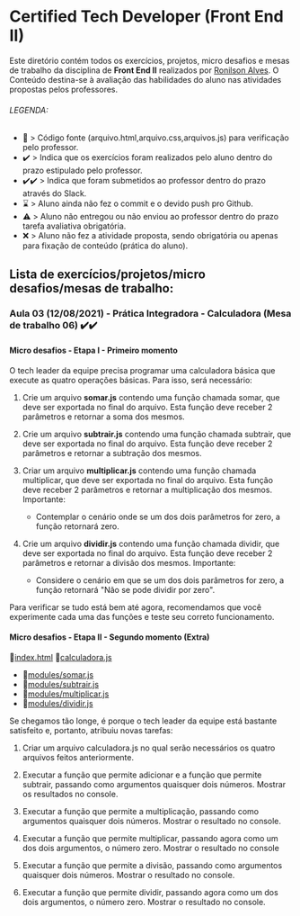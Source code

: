 # Certified Tech Developer (Front End II)
Este diretório contém todos os exercícios, projetos, micro desafios e mesas de trabalho da disciplina de <b>Front End II</b> realizados por [Ronilson Alves](https://linkedin.com/in/ronilsonalves).
O Conteúdo destina-se à avaliação das habilidades do aluno nas atividades propostas pelos professores.

<!-- ###### ÍNDICE
-- [AULA 04](#aula-assíncrona-04-08062021---controle-de-fluxo---micro-desafios-entrega-professor-%EF%B8%8F%EF%B8%8F)
-- [AULA 05](#aula-assíncrona-05-11062021---arrays-básicos---micro-desafios-entrega-professor-%EF%B8%8F%EF%B8%8F)
-- [AULA 06](#aula-assíncrona-06-15062021---loops---micro-desafios-entrega-professor-%EF%B8%8F%EF%B8%8F)
-- [AULA 07](#aula-assíncrona-07-18062021---funções-avançadas---micro-desafios-entrega-professor-%EF%B8%8Fenviado-após-18062021)
-- [AULA 08](#aula-assíncrona-08-22062021---objetos-literais---micro-desafios-entrega-professor-) -->

###### LEGENDA:
- 📄 > Código fonte (arquivo.html,arquivo.css,arquivos.js) para verificação pelo professor.
- ✔️ > Indica que os exercícios foram realizados pelo aluno dentro do prazo estipulado pelo professor.
- ✔️✔️ > Indica que foram submetidos ao professor dentro do prazo através do Slack.
- ⌛ > Aluno ainda não fez o commit e o devido push pro Github.
- ⚠️ > Aluno não entregou ou não enviou ao professor dentro do prazo tarefa avaliativa obrigatória.
- ❌ > Aluno não fez a atividade proposta, sendo obrigatória ou apenas para fixação de conteúdo (prática do aluno).

## Lista de exercícios/projetos/micro desafios/mesas de trabalho:

### Aula 03 (12/08/2021) - Prática Integradora - Calculadora (Mesa de trabalho 06) ✔️✔️
#### Micro desafios - Etapa I - Primeiro momento

O tech leader da equipe precisa programar uma calculadora básica que execute as quatro operações básicas. Para isso, será necessário:

1. Crie um arquivo <b>somar.js</b> contendo uma função chamada somar, que deve ser exportada no final do arquivo. Esta função deve receber 2 parâmetros e retornar a soma dos mesmos.

2. Crie um arquivo <b>subtrair.js</b> contendo uma função chamada subtrair, que deve ser exportada no final do arquivo. Esta função deve receber 2 parâmetros e retornar a subtração dos mesmos.

3. Criar um arquivo <b>multiplicar.js</b> contendo uma função chamada multiplicar, que deve ser exportada no final do arquivo. Esta função deve receber 2 parâmetros e retornar a multiplicação dos mesmos. Importante:
   - Contemplar o cenário onde se um dos dois parâmetros for zero, a função retornará zero.

4. Crie um arquivo <b>dividir.js</b> contendo uma função chamada dividir, que deve ser exportada no final do arquivo. Esta função deve receber 2 parâmetros e retornar a divisão dos mesmos. Importante:
   - Considere o cenário em que se um dos dois parâmetros for zero, a função retornará "Não se pode dividir por zero".

Para verificar se tudo está bem até agora, recomendamos que você experimente cada uma das funções e teste seu correto funcionamento.

#### Micro desafios - Etapa II - Segundo momento (Extra)
📄[index.html](/FrontEndII/Aula03/index.html) 
📄[calculadora.js](/FrontEndII/Aula03/js/calculadora.js) 
   - 📄[modules/somar.js](/FrontEndII/Aula03/js/modules/somar.js) 
   - 📄[modules/subtrair.js](/FrontEndII/Aula03/js/modules/subtrair.js) 
   - 📄[modules/multiplicar.js](/FrontEndII/Aula03/js/modules/multiplicar.js) 
   - 📄[modules/dividir.js](/FrontEndII/Aula03/js/modules/dividir.js) 

Se chegamos tão longe, é porque o tech leader da equipe está bastante satisfeito e, portanto, atribuiu novas tarefas:

1. Criar um arquivo calculadora.js no qual serão necessários os quatro arquivos feitos anteriormente.

2. Executar a função que permite adicionar e a função que permite subtrair, passando como argumentos quaisquer dois números. Mostrar os resultados no console.

3. Executar a função que permite a multiplicação, passando como argumentos quaisquer dois números. Mostrar o resultado no console.

4. Executar a função que permite multiplicar, passando agora como um dos dois argumentos, o número zero. Mostrar o resultado no console

5. Executar a função que permite a divisão, passando como argumentos quaisquer dois números. Mostrar o resultado no console.

6. Executar a função que permite dividir, passando agora como um dos dois argumentos, o número zero. Mostrar o resultado no console.

